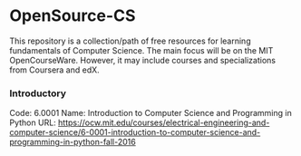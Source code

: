 # OpenSource-CS

This repository is a collection/path of free resources for learning fundamentals of Computer Science. The main focus will be on the MIT OpenCourseWare. However, it may include courses and specializations from Coursera and edX.

### Introductory

Code: 6.0001
Name: Introduction to Computer Science and Programming in Python 
URL: https://ocw.mit.edu/courses/electrical-engineering-and-computer-science/6-0001-introduction-to-computer-science-and-programming-in-python-fall-2016
